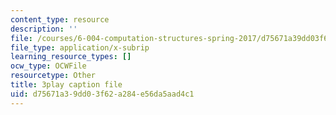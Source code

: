 ```yaml
---
content_type: resource
description: ''
file: /courses/6-004-computation-structures-spring-2017/d75671a39dd03f62a284e56da5aad4c1_IK9OVbj_Ir0.srt
file_type: application/x-subrip
learning_resource_types: []
ocw_type: OCWFile
resourcetype: Other
title: 3play caption file
uid: d75671a3-9dd0-3f62-a284-e56da5aad4c1
---
```

